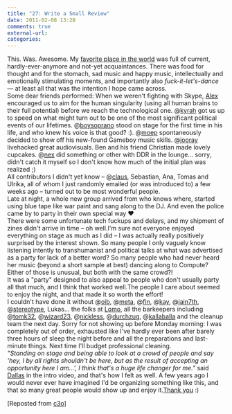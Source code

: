 ```yaml
---
title: "27: Write a Small Review"
date: 2011-02-08 13:28
comments: true
external-url:
categories:
---
```

This. Was. Awesome. My [favorite place in the world][1] was full of current, hardly-ever-anymore and not-yet acquaintances. There was food for thought and for the stomach, sad music and happy music, intellectually and emotionally stimulating moments, and importantly also _fuck-it-let's-dance_ — at least all that was the intention I hope came across.  
Some dear friends performed: When we weren't fighting with Skype, [Alex][2] encouraged us to aim for the human singularity (using all human brains to their full potential) before we reach the technological one. @[kyrah][3] got us up to speed on what might turn out to be one of the most significant political events of our lifetimes. @[boysoprano][4] stood on stage for the first time in his life, and who knew his voice is that good? :). @[moep][5] spontaneously decided to show off his new-found Gameboy music skills. @[jooray][6] livehacked great audiovisuals. Ben and his friend Christian made lovely cupcakes. @[nex][7] did something or other with DDR in the lounge… sorry, didn't catch it myself so I don't know how much of the initial plan was realized ;)  
All contributors I didn't yet know – @[claus][8], Sebastian, Ana, Tomas and Ulrika, all of whom I just randomly emailed (or was introduced to) a few weeks ago – turned out to be most wonderful people.  
Late at night, a whole new group arrived from who knows where, started using blue tape like war paint and sang along to the DJ. And even the police came by to party in their own special way ♥  
There were some unfortunate tech fuckups and delays, and my shipment of zines didn't arrive in time – oh well.I'm sure not everyone enjoyed everything on stage as much as I did – I was actually really positively surprised by the interest shown. So many people I only vaguely know listening intently to transhumanist and political talks at what was advertised as a party for lack of a better word? So many people who had never heard her music (beyond a short sample at best) dancing along to Compute? Either of those is unusual, but both with the same crowd?!  
It was a "party" designed to also appeal to people who don't usually party all that much, and I think that worked well.The people I care about seemed to enjoy the night, and that made it so worth the effort!  
I couldn't have done it without @[oib][9], @[meta][10], @[fin][11], @[kay][12], @[jain7th][13], @[stereotype][14], Lukas... the folks at [Lomo][15], all the barkeepers including @[tomk32][16], @[wizard23][17], @[nickless][18], @[durchzug][19], @[kallaballa][20] and the cleanup team the next day. Sorry for not showing up before Monday morning: I was completely out of order, exhausted like I've hardly ever been after barely three hours of sleep the night before and all the preparations and last-minute things. Next time I'll budget professional cleaning.  
_"Standing on stage and being able to look at a crowd of people and say 'hey, I by all rights shouldn't be here, but as the result of accepting an opportunity here I am…', I think that's a huge life changer for me."_ said [Dallas][21] in the intro video, and that's how I felt as well. A few years ago I would never ever have imagined I'd be organizing something like this, and that so many great people would show up and enjoy it.[Thank you][22] :)

[Reposted from [c3o][23]]

  [1]: http://metalab.at
  [2]: http://alexpeake.com
  [3]: http://soup.kyrah.net
  [4]: http://BoySoprano.soup.io
  [5]: http://moep.soup.io
  [6]: http://jooray.soup.io
  [7]: http://nex.soup.io
  [8]: http://claus.soup.io
  [9]: http://soup.orangeicebear.at
  [10]: http://meta.soup.io
  [11]: http://soup.fin.io
  [12]: http://kay.soup.io
  [13]: http://jain7th.soup.io
  [14]: http://stereotype.soup.io
  [15]: http://www.lomography.com
  [16]: http://tomk32.soup.io
  [17]: http://wizard23.soup.io
  [18]: http://nickless.soup.io
  [19]: http://durchzug.soup.io
  [20]: http://kallaballa.soup.io
  [21]: http://www.dallasclayton.com
  [22]: http://veryawesomeworld.com/awesomebookofthanks/inside.html
  [23]: http://soup.c3o.org/post/107077821/27-Write-a-Small-Review
